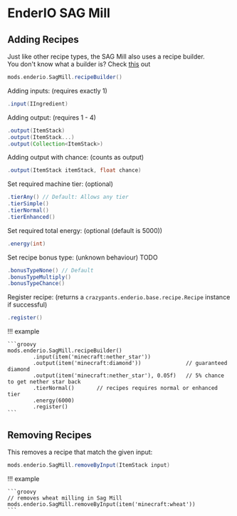 # EnderIO SAG Mill

## Adding Recipes

Just like other recipe types, the SAG Mill also uses a recipe builder. <br>
You don't know what a builder is? Check [this](https://groovyscript-docs.readthedocs.io/en/latest/groovy/builder/) out

```groovy
mods.enderio.SagMill.recipeBuilder()
```

Adding inputs: (requires exactly 1)

```groovy
.input(IIngredient)
```

Adding output: (requires 1 - 4)

```groovy
.output(ItemStack)
.output(ItemStack...)
.output(Collection<ItemStack>)
```

Adding output with chance: (counts as output)

```groovy
.output(ItemStack itemStack, float chance)
```

Set required machine tier: (optional)

```groovy
.tierAny() // Default: Allows any tier
.tierSimple()
.tierNormal()
.tierEnhanced()
```

Set required total energy: (optional (default is 5000))

```groovy
.energy(int)
```

Set recipe bonus type: (unknown behaviour) TODO

```groovy
.bonusTypeNone() // Default
.bonusTypeMultiply()
.bonusTypeChance()
```

Register recipe: (returns a `crazypants.enderio.base.recipe.Recipe` instance if successful)

```groovy
.register()
```

!!! example

    ```groovy
    mods.enderio.SagMill.recipeBuilder()
            .input(item('minecraft:nether_star'))
            .output(item('minecraft:diamond'))              // guaranteed diamond
            .output(item('minecraft:nether_star'), 0.05f)   // 5% chance to get nether star back
            .tierNormal()       // recipes requires normal or enhanced tier
            .energy(6000)
            .register()
    ```

## Removing Recipes

This removes a recipe that match the given input:

```groovy
mods.enderio.SagMill.removeByInput(ItemStack input)
```

!!! example

    ```groovy
    // removes wheat milling in Sag Mill
    mods.enderio.SagMill.removeByInput(item('minecraft:wheat'))
    ```
